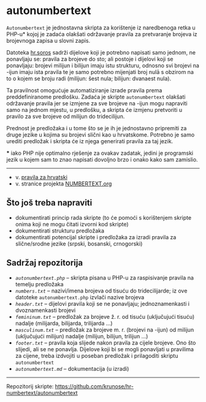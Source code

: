 # autonumbertext

`Autonumbertext` je jednostavna skripta za korištenje iz naredbenoga retka u PHP-u* kojoj je zadaća olakšati održavanje pravila za pretvaranje brojeva iz brojevnoga zapisa u slovni zapis.

Datoteka [hr.soros](https://github.com/krunose/hr-numbertext) sadrži dijelove koji je potrebno napisati samo jednom, ne ponavljaju se: pravila za brojeve do sto; ali postoje i dijelovi koji se ponavljaju: brojevi milijun i bilijun imaju istu strukturu, odnosno svi brojevi na -ijun imaju ista pravila te je samo potrebno mijenjati broj nulā s obzirom na to o kojem se broju radi (milijun: šest nula; bilijun: dvanaest nula).

Ta pravilnost omogućuje automatiziranje izrade pravila prema preddefiniranome predlošku. Zadaća je skripte `autonumbertext` olakšati održavanje pravila jer se izmjene za sve brojeve na -ijun mogu napraviti samo na jednom mjestu, u predlošku, a skripta će izmjenu pretvoriti u pravilo za sve brojeve od milijun do tridecilijun.

Prednost je predložaka i u tome što se je ih je jednostavno pripremiti za druge jezike u kojima su brojevi slični kao u hrvatskome. Potrebno je samo urediti predložak i skripta će iz njega generirati pravila za taj jezik.

**&ast;** iako PHP nije optimalno rješenje za ovakav zadatak, jedini je programski jezik u kojem sam to znao napisati dovoljno brzo i onako kako sam zamislio.

---

- v. [pravila za hrvatski](https://github.com/krunose/hr-numbertext/blob/master/README.md)
- v. stranice projekta [NUMBERTEXT.org](http://numbertext.org/)

## Što još treba napraviti

- dokumentirati princip rada skripte (to će pomoći s korištenjem skripte onima koji ne mogu čitati izvorni kod skripte)
- dokumentirati strukturu predložaka
- dokumentirati potencijal skripte i predložaka za izradi pravila za slične/srodne jezike (srpski, bosanski, crnogorski)

## Sadržaj repozitorija

- *`autonumbertext.php`* – skripta pisana u PHP-u za raspisivanje pravila na temelju predložaka
- *`numbers.txt`* – nazivi/imena brojeva od tisuću do tridecilijarde; iz ove datoteke `autonumbertext.php` izvlači nazive brojeva
- *`header.txt`* – dijelovi pravila koji se ne ponavljaju; jednoznamenkasti i dvoznamenkasti brojevi
- *`femininum.txt`* – predložak za brojeve ž. r. od tisuću (uključujući tisuću) nadalje (milijarda, bilijarda, trilijarda ...)
- *`masculinum.txt`* – predložak za brojeve m. r. (brojevi na -ijun) od milijun (uključujući milijun) nadalje (milijun, bilijun, trilijun ...)
- *`footer.txt`* – pravila koja slijede nakon pravila za cijele brojeve. Ono što slijedi, ali se ne ponavlja. Dijelove koji bi se mogli ponavljati u pravilima za cijene, treba izdvojiti u poseban predložak i prilagoditi skriptu `autonumbertext`
- *`autonumbertext.md`* – dokumentacija (u izradi)

---
Repozitorij skripte: https://github.com/krunose/hr-numbertext/autonumbertext
